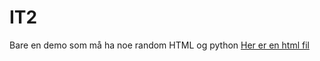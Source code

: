 # IT2
Bare en demo som må ha noe random HTML og python
[Her er en html fil](https://minahskole.github.io/IT2/clickdacat.html)
